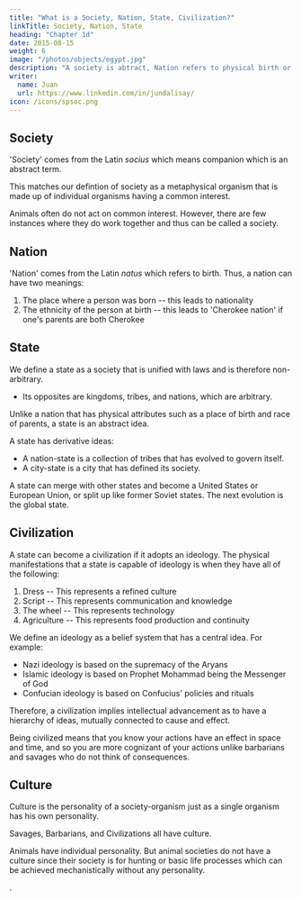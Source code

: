```yaml
---
title: "What is a Society, Nation, State, Civilization?"
linkTitle: Society, Nation, State
heading: "Chapter 1d"
date: 2015-08-15
weight: 6
image: "/photos/objects/egypt.jpg"
description: "A society is abtract, Nation refers to physical birth or race, State refers to a formalized society"
writer:
  name: Juan
  url: https://www.linkedin.com/in/jundalisay/
icon: /icons/spsoc.png
---
```




## Society

'Society' comes from the Latin *socius* which means companion which is an abstract term. 

This matches our defintion of society as a metaphysical organism that is made up of individual organisms having a common interest. 

Animals often do not act on common interest. However, there are few instances where they do work together and thus can be called a society. 


## Nation

'Nation' comes from the Latin *natus* which refers to birth. Thus, a nation can have two meanings:

1. The place where a person was born -- this leads to nationality 
2. The ethnicity of the person at birth -- this leads to 'Cherokee nation' if one's parents are both Cherokee


## State

<!-- A state is a formalized society that is non-arbitrary.  -->

We define a state as a society that is unified with laws and is therefore non-arbitrary. 
- Its opposites are kingdoms, tribes, and nations, which are arbitrary. 

Unlike a nation that has physical attributes such as a place of birth and race of parents, a state is an abstract idea. 

A state has derivative ideas:
- A nation-state is a collection of tribes that has evolved to govern itself. 
- A city-state is a city that has defined its society. 

A state can merge with other states and become a United States or European Union, or split up like former Soviet states. The next evolution is the global state. 


## Civilization

A state can become a civilization if it adopts an ideology. The physical manifestations that a state is capable of ideology is when they have all of the following:

1. Dress -- This represents a refined culture
2. Script -- This represents communication and knowledge
3. The wheel -- This represents technology
4. Agriculture -- This represents food production and continuity


We define an ideology as a belief system that has a central idea. For example:
- Nazi ideology is based on the supremacy of the Aryans
- Islamic ideology is based on Prophet Mohammad being the Messenger of God   
- Confucian ideology is based on Confucius' policies and rituals


Therefore, a civilization implies intellectual advancement as to have a hierarchy of ideas, mutually connected to cause and effect. 

Being civilized means that you know your actions have an effect in space and time, and so you are more cognizant of your actions unlike barbarians and savages who do not think of consequences.


## Culture

Culture is the personality of a society-organism just as a single organism has his own personality. 

Savages, Barbarians, and Civilizations all have culture. 

Animals have individual personality. But animal societies do not have a culture since their society is for hunting or basic life processes which can be achieved mechanistically without any personality.


<!-- **Culture is the collective form of all the expressions of life.**
- Culture is the expression of the intellectual stratum 
- Civilization is the expression of the physical aspects of life -->.